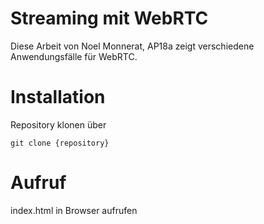 # Streaming mit WebRTC

Diese Arbeit von Noel Monnerat, AP18a zeigt verschiedene Anwendungsfälle für WebRTC.  

# Installation 
Repository klonen über

```
git clone {repository}
```

# Aufruf
index.html in Browser aufrufen
